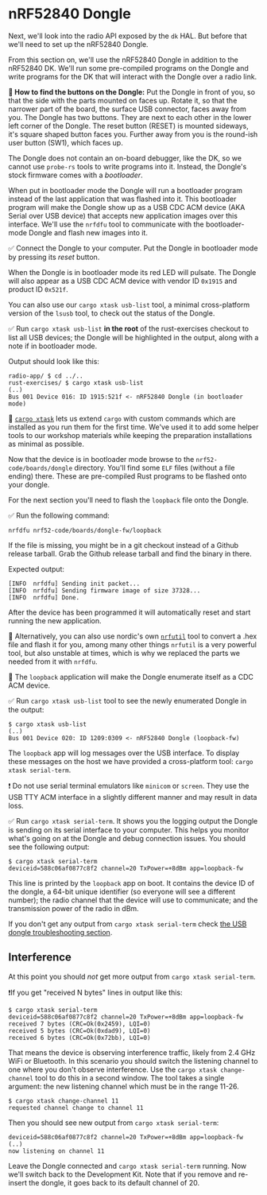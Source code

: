 # nRF52840 Dongle

Next, we'll look into the radio API exposed by the `dk` HAL. But before that we'll need to set up the nRF52840 Dongle.

From this section on, we'll use the nRF52840 Dongle in addition to the nRF52840 DK. We'll run some pre-compiled programs on the Dongle and write programs for the DK that will interact with the Dongle over a radio link.

 **💬 How to find the buttons on the Dongle:** Put the Dongle in front of you, so that the side with the parts mounted on faces up. Rotate it, so that the narrower part of the board, the surface USB connector, faces away from you.
The Dongle has two buttons. They are next to each other in the lower left corner of the Dongle. The reset button (RESET) is mounted sideways, it's square shaped button faces you. Further away from you is the round-ish user button (SW1), which faces up.

The Dongle does not contain an on-board debugger, like the DK, so we cannot use `probe-rs` tools to write programs into it. Instead, the Dongle's stock firmware comes with a *bootloader*.

When put in bootloader mode the Dongle will run a bootloader program instead of the last application that was flashed into it. This bootloader program will make the Dongle show up as a USB CDC ACM device (AKA Serial over USB device) that accepts new application images over this interface. We'll use the `nrfdfu` tool to communicate with the bootloader-mode Dongle and flash new images into it.

✅ Connect the Dongle to your computer. Put the Dongle in bootloader mode by  pressing its *reset* button.

When the Dongle is in bootloader mode its red LED will pulsate. The Dongle will also appear as a USB CDC ACM device with vendor ID `0x1915` and product ID `0x521f`.

You can also use our `cargo xtask usb-list` tool, a minimal cross-platform version of the `lsusb` tool, to check out the status of the Dongle.

✅ Run `cargo xtask usb-list` **in the root** of the rust-exercises checkout to list all USB devices; the Dongle will be highlighted in the output, along with a note if in bootloader mode.

Output should look like this:

```console
radio-app/ $ cd ../..
rust-exercises/ $ cargo xtask usb-list
(..)
Bus 001 Device 016: ID 1915:521f <- nRF52840 Dongle (in bootloader mode)
```

🔎 [`cargo xtask`](https://github.com/matklad/cargo-xtask) lets us extend `cargo` with custom commands which are installed as you run them for the first time. We've used it to add some helper tools to our workshop materials while keeping the preparation installations as minimal as possible.

Now that the device is in bootloader mode browse to the `nrf52-code/boards/dongle` directory. You'll find some `ELF` files (without a file ending) there. These are pre-compiled Rust programs to be flashed onto your dongle.

For the next section you'll need to flash the `loopback` file onto the Dongle.

✅ Run the following command:

```console
nrfdfu nrf52-code/boards/dongle-fw/loopback
```

If the file is missing, you might be in a git checkout instead of a Github release tarball. Grab the Github release tarball and find the binary in there.

Expected output:

```console
[INFO  nrfdfu] Sending init packet...
[INFO  nrfdfu] Sending firmware image of size 37328...
[INFO  nrfdfu] Done.
```

After the device has been programmed it will automatically reset and start running the new application.

🔎 Alternatively, you can also use nordic's own [`nrfutil`](https://infocenter.nordicsemi.com/index.jsp?topic=%2Fug_nrfutil%2FUG%2Fnrfutil%2Fnrfutil_intro.html) tool to convert a .hex file and flash it for you, among many other things `nrfutil` is a very powerful tool, but also unstable at times, which is why we replaced the parts we needed from it with `nrfdfu`.

🔎 The `loopback` application will make the Dongle enumerate itself as a CDC ACM device.

✅ Run `cargo xtask usb-list` tool to see the newly enumerated Dongle in the output:

```console
$ cargo xtask usb-list
(..)
Bus 001 Device 020: ID 1209:0309 <- nRF52840 Dongle (loopback-fw)
```

The `loopback` app will log messages over the USB interface. To display these messages on the host we have provided a cross-platform tool: `cargo xtask serial-term`.

❗ Do not use serial terminal emulators like `minicom` or `screen`. They use the USB TTY ACM interface in a slightly different manner and may result in data loss.

✅ Run `cargo xtask serial-term`. It shows you the logging output the Dongle is sending on its serial interface to your computer. This helps you monitor what's going on at the Dongle and debug connection issues. You should see the following output:

```console
$ cargo xtask serial-term
deviceid=588c06af0877c8f2 channel=20 TxPower=+8dBm app=loopback-fw
```

This line is printed by the `loopback` app on boot. It contains the device ID of the dongle, a 64-bit unique identifier (so everyone will see a different number); the radio channel that the device will use to communicate; and the transmission power of the radio in dBm.

If you don't get any output from `cargo xtask serial-term` check [the USB dongle troubleshooting section][usb-issues].

[usb-issues]: nrf52-troubleshoot-usb-dongle.md

## Interference

At this point you should *not* get more output from `cargo xtask serial-term`.

❗If you get "received N bytes" lines in output like this:

```console
$ cargo xtask serial-term
deviceid=588c06af0877c8f2 channel=20 TxPower=+8dBm app=loopback-fw
received 7 bytes (CRC=Ok(0x2459), LQI=0)
received 5 bytes (CRC=Ok(0xdad9), LQI=0)
received 6 bytes (CRC=Ok(0x72bb), LQI=0)
```

That means the device is observing interference traffic, likely from 2.4 GHz WiFi or Bluetooth. In this scenario you should switch the listening channel to one where you don't observe interference. Use the `cargo xtask change-channel` tool to do this in a second window. The tool takes a single argument: the new listening channel which must be in the range 11-26.

```console
$ cargo xtask change-channel 11
requested channel change to channel 11
```

Then you should see new output from `cargo xtask serial-term`:

```console
deviceid=588c06af0877c8f2 channel=20 TxPower=+8dBm app=loopback-fw
(..)
now listening on channel 11
```

Leave the Dongle connected and `cargo xtask serial-term` running. Now we'll switch back to the Development Kit. Note that if you remove and re-insert the dongle, it goes back to its default channel of 20.
